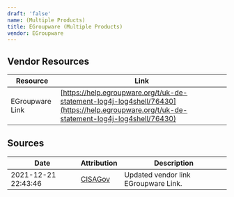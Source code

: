 ```yaml
---
draft: 'false'
name: (Multiple Products)
title: EGroupware (Multiple Products)
vendor: EGroupware
---
```


## Vendor Resources
| Resource | Link |
| --- | --- |
| EGroupware Link | [https://help.egroupware.org/t/uk-de-statement-log4j-log4shell/76430](https://help.egroupware.org/t/uk-de-statement-log4j-log4shell/76430) |



## Sources
| Date | Attribution | Description |
| --- | --- | --- |
| 2021-12-21 22:43:46 | [CISAGov](https://raw.githubusercontent.com/cisagov/log4j-affected-db/develop/README.md) | Updated vendor link EGroupware Link.  |
